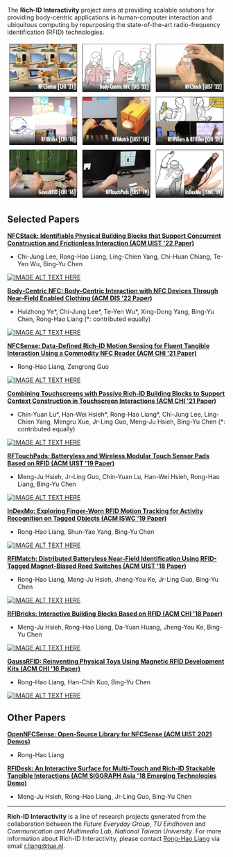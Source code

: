 The __Rich-ID Interactivity__ project aims at providing scalable solutions for providing body-centric applications in human-computer interaction and ubiquitous computing by repurposing the state-of-the-art radio-frequency identification (RFID) technologies.

![Overview](/figures/overview.png)

## Selected Papers

__[NFCStack: Identifiable Physical Building Blocks that Support Concurrent Construction and Frictionless Interaction (ACM UIST '22 Paper)](https://howieliang.github.io/PersonalPage/projects/NFCStack/)__
- Chi-Jung Lee, Rong-Hao Liang, Ling-Chien Yang, Chi-Huan Chiang, Te-Yen Wu, Bing-Yu Chen

[![IMAGE ALT TEXT HERE](https://img.youtube.com/vi/ta9pEGWFdo8/0.jpg)](https://www.youtube.com/watch?v=ta9pEGWFdo8)


__[Body-Centric NFC: Body-Centric Interaction with NFC Devices Through Near-Field Enabled Clothing (ACM DIS '22 Paper)](https://howieliang.github.io/PersonalPage/projects/BodyCentricNFC/)__
- Huizhong Ye\*, Chi-Jung Lee\*, Te-Yen Wu\*, Xing-Dong Yang, Bing-Yu Chen, Rong-Hao Liang (\*: contributed equally)

[![IMAGE ALT TEXT HERE](https://img.youtube.com/vi/1rdFMAhk5WU/0.jpg)](https://www.youtube.com/watch?v=1rdFMAhk5WU)

__[NFCSense: Data-Defined Rich-ID Motion Sensing for Fluent Tangible Interaction Using a Commodity NFC Reader
 (ACM CHI '21 Paper)](https://howieliang.github.io/NFCSense/)__
- Rong-Hao Liang, Zengrong Guo

[![IMAGE ALT TEXT HERE](https://img.youtube.com/vi/8eCY8QbDzgg/0.jpg)](https://www.youtube.com/watch?v=8eCY8QbDzgg)

__[Combining Touchscreens with Passive Rich-ID Building Blocks to Support Context Construction in Touchscreen Interactions (ACM CHI '21 Paper)](https://howieliang.github.io/projects/RFIPillarsTiles/)__
- Chin-Yuan Lu\*, Han-Wei Hsieh\*, Rong-Hao Liang\*, Chi-Jung Lee, Ling-Chien Yang, Mengru Xue, Jr-Ling Guo, Meng-Ju Hsieh, Bing-Yu Chen (\*: contributed equally)

[![IMAGE ALT TEXT HERE](https://img.youtube.com/vi/5IQ4UVGz1zk/0.jpg)](https://www.youtube.com/watch?v=5IQ4UVGz1zk)

__[RFTouchPads: Batteryless and Wireless Modular Touch Sensor Pads Based on RFID (ACM UIST '19 Paper)](https://howieliang.github.io/projects/RFTouchPads/)__
- Meng-Ju Hsieh, Jr-Ling Guo, Chin-Yuan Lu, Han-Wei Hsieh, Rong-Hao Liang, Bing-Yu Chen

[![IMAGE ALT TEXT HERE](https://img.youtube.com/vi/4n0yRLGZ8Gk/0.jpg)](https://www.youtube.com/watch?v=4n0yRLGZ8Gk)

__[InDexMo: Exploring Finger-Worn RFID Motion Tracking for Activity Recognition on Tagged Objects (ACM ISWC '19 Paper)](https://howieliang.github.io/projects/InDexMo/)__
- Rong-Hao Liang, Shun-Yao Yang, Bing-Yu Chen

[![IMAGE ALT TEXT HERE](https://img.youtube.com/vi/V89977Kdv3c/0.jpg)](https://www.youtube.com/watch?v=V89977Kdv3c)
<!-- 
___ACM ISWC 2019: International Symposium on Wearable Computers___
[![Video](https://img.youtube.com/vi/V89977Kdv3c/0.jpg)](https://www.youtube.com/watch?v=V89977Kdv3c) -->

__[RFIMatch: Distributed Batteryless Near-Field Identification Using RFID-Tagged Magnet-Biased Reed Switches (ACM UIST '18 Paper)](https://howieliang.github.io/projects/RFIMatch/)__
- Rong-Hao Liang, Meng-Ju Hsieh, Jheng-You Ke, Jr-Ling Guo, Bing-Yu Chen

[![IMAGE ALT TEXT HERE](https://img.youtube.com/vi/pGDKklVWaNA/0.jpg)](https://www.youtube.com/watch?v=pGDKklVWaNA)
<!-- 
___ACM UIST 2018: ACM User Interface Software and Technology Symposium___ -->

__[RFIBricks: Interactive Building Blocks Based on RFID (ACM CHI '18 Paper)](https://howieliang.github.io/projects/RFIBricks/)__
- Meng-Ju Hsieh, Rong-Hao Liang, Da-Yuan Huang, Jheng-You Ke, Bing-Yu Chen

[![IMAGE ALT TEXT HERE](https://img.youtube.com/vi/iJ8MU96_Iuw/0.jpg)](https://www.youtube.com/watch?v=iJ8MU96_Iuw)
<!-- ___ACM CHI 2018: ACM SIGCHI Conference on Human Factors in Computing Systems___ -->

__[GaussRFID: Reinventing Physical Toys Using Magnetic RFID Development Kits (ACM CHI '16 Paper)](https://howieliang.github.io/projects/GaussRFID.html)__
- Rong-Hao Liang, Han-Chih Kuo, Bing-Yu Chen

[![IMAGE ALT TEXT HERE](https://img.youtube.com/vi/BO59ZkieZ9Y/0.jpg)](https://www.youtube.com/watch?v=BO59ZkieZ9Y)

<!-- ___ACM CHI 2016: ACM SIGCHI Conference on Human Factors in Computing Systems___ -->

## Other Papers

__[OpenNFCSense: Open-Source Library for NFCSense (ACM UIST 2021 Demos)](https://dl.acm.org/doi/10.1145/3275476.3275491)__
- Rong-Hao Liang
<!-- ___ACM UIST 2021 Demos___-->

__[RFIDesk: An Interactive Surface for Multi-Touch and Rich-ID Stackable Tangible Interactions (ACM SIGGRAPH Asia '18 Emerging Technologies Demo)](https://dl.acm.org/doi/10.1145/3275476.3275491)__
- Meng-Ju Hsieh, Rong-Hao Liang, Jr-Ling Guo, Bing-Yu Chen
<!-- ___ACM SIGGRAPH Asia 2018 Emerging Technologies___ -->

---
__Rich-ID Interactivity__ is a line of research projects generated from the collaboration between the _Future Everyday Group, TU Eindhoven_ and _Communication and Multimedia Lab, National Taiwan University_. For more information about Rich-ID Interactivity, please contact [Rong-Hao Liang](http://ronghaoliang.page/) via email [r.liang@tue.nl](r.liang@tue.nl).


